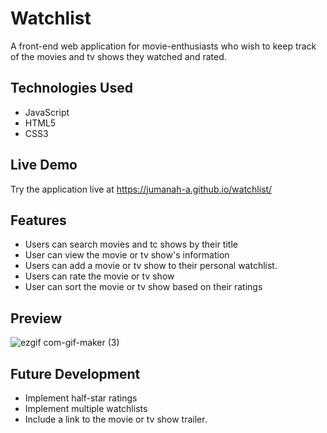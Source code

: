 # Watchlist

A front-end web application for movie-enthusiasts who wish to keep track of the movies and tv shows they watched and rated.

## Technologies Used

- JavaScript
- HTML5
- CSS3


## Live Demo

Try the application live at https://jumanah-a.github.io/watchlist/

## Features

- Users can search movies and tc shows by their title
- User can view the movie or tv show's information
- Users can add a movie or tv show to their personal watchlist. 
- Users can rate the movie or tv show
- User can sort the movie or tv show based on their ratings

## Preview
![ezgif com-gif-maker (3)](https://user-images.githubusercontent.com/52221756/129285048-b7690265-1bf5-46d1-bf6a-11024e993f04.gif)


## Future Development
- Implement half-star ratings
- Implement multiple watchlists
- Include a link to the movie or tv show trailer.
